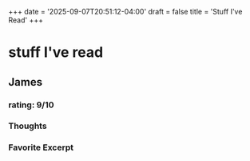 +++
date = '2025-09-07T20:51:12-04:00'
draft = false
title = 'Stuff I've Read'
+++
# stuff I've read

## James
### rating: 9/10
### Thoughts
### Favorite Excerpt


